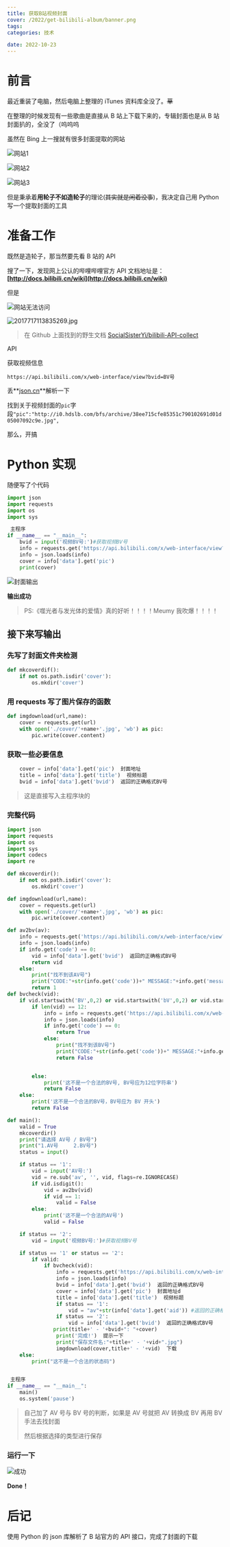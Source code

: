 ```yaml
---
title: 获取B站视频封面
cover: /2022/get-bilibili-album/banner.png
tags:
categories: 技术

date: 2022-10-23
---
```


# 前言

最近重装了电脑，然后电脑上整理的 iTunes 资料库全没了。~~草~~

在整理的时候发现有一些歌曲是直接从 B 站上下载下来的，专辑封面也是从 B 站封面扒的，全没了（呜呜呜

虽然在 Bing 上一搜就有很多封面提取的网站

![网站1](1.webp)

![网站2](2.webp)

![网站3](3.webp)

但是秉承着**用轮子不如造轮子**的理论(~~其实就是闲着没事~~)，我决定自己用 Python 写一个提取封面的工具

# 准备工作

既然是造轮子，那当然要先看 B 站的 API

搜了一下，发现网上公认的哔哩哔哩官方 API 文档地址是：**[http://docs.bilibili.cn/wiki](http://docs.bilibili.cn/wiki)**

但是

![网站无法访问](4.webp)

![2017717113835269.jpg](https://i.loli.net/2021/07/27/HPiBuzEebg5Zclf.jpg)

> 在 Github 上面找到的野生文档 [SocialSisterYi/bilibili-API-collect](https://github.com/SocialSisterYi/bilibili-API-collect)

API

获取视频信息

`https://api.bilibili.com/x/web-interface/view?bvid=BV号`

丢**[json.cn](http://json.cn)**解析一下

找到关于视频封面的`pic`字段`"pic":"http://i0.hdslb.com/bfs/archive/38ee715cfe85351c790102691d01d05007092c9e.jpg",`

那么，开搞

# Python 实现

随便写了个代码

```python
import json
import requests
import os
import sys

 主程序
if __name__ == "__main__":
    bvid = input('视频BV号:')#获取视频BV号
    info = requests.get('https://api.bilibili.com/x/web-interface/view?bvid='+bvid).text
    info = json.loads(info)
    cover = info['data'].get('pic')
    print(cover)
```

![封面输出](output.webp)

**输出成功**

> PS:《噬光者与发光体的爱情》真的好听！！！！Meumy 我吹爆！！！！

## 接下来写输出

### 先写了封面文件夹检测

```python
def mkcoverdif():
    if not os.path.isdir('cover'):
        os.mkdir('cover')
```

### 用 requests 写了图片保存的函数

```python
def imgdownload(url,name):
    cover = requests.get(url)
    with open('./cover/'+name+'.jpg', 'wb') as pic:
        pic.write(cover.content)
```

### 获取一些必要信息

```python
    cover = info['data'].get('pic')  封面地址
    title = info['data'].get('title')  视频标题
    bvid = info['data'].get('bvid')  返回的正确格式BV号
```

> 这是直接写入主程序块的

### 完整代码

```python
import json
import requests
import os
import sys
import codecs
import re

def mkcoverdir():
    if not os.path.isdir('cover'):
        os.mkdir('cover')

def imgdownload(url,name):
    cover = requests.get(url)
    with open('./cover/'+name+'.jpg', 'wb') as pic:
        pic.write(cover.content)

def av2bv(av):
    info = requests.get('https://api.bilibili.com/x/web-interface/view?aid='+av).text
    info = json.loads(info)
    if info.get('code') == 0:
        vid = info['data'].get('bvid')  返回的正确格式BV号
        return vid
    else:
        print("找不到该AV号")
        print("CODE:"+str(info.get('code'))+" MESSAGE:"+info.get('message'))
        return 1
def bvcheck(vid):
    if vid.startswith('BV',0,2) or vid.startswith('bV',0,2) or vid.startswith('Bv',0,2) or vid.startswith('bv',0,2):
        if len(vid) == 12:
            info = info = requests.get('https://api.bilibili.com/x/web-interface/view?bvid='+vid).text
            info = json.loads(info)
            if info.get('code') == 0:
                return True
            else:
                print("找不到该BV号")
                print("CODE:"+str(info.get('code'))+" MESSAGE:"+info.get('message'))
                return False


        else:
            print('这不是一个合法的BV号, BV号应为12位字符串')
            return False
    else:
        print('这不是一个合法的BV号，BV号应为 BV 开头')
        return False

def main():
    valid = True
    mkcoverdir()
    print("请选择 AV号 / BV号")
    print("1.AV号     2.BV号")
    status = input()

    if status == '1':
        vid = input('AV号:')
        vid = re.sub('av', '', vid, flags=re.IGNORECASE)
        if vid.isdigit():
            vid = av2bv(vid)
            if vid == 1:
                valid = False
        else:
            print('这不是一个合法的AV号')
            valid = False

    if status == '2':
        vid = input('视频BV号:')#获取视频BV号

    if status == '1' or status == '2':
        if valid:
            if bvcheck(vid):
                info = requests.get('https://api.bilibili.com/x/web-interface/view?bvid='+vid).text
                info = json.loads(info)
                bvid = info['data'].get('bvid')  返回的正确格式BV号
                cover = info['data'].get('pic')  封面地址d
                title = info['data'].get('title')  视频标题
                if status == '1':
                    vid = "av"+str(info['data'].get('aid')) #返回的正确格式AV号
                if status == '2':
                    vid = info['data'].get('bvid')  返回的正确格式BV号
               print(title+' - '+bvid+": "+cover)
                print('完成!')  提示一下
                print("保存文件名:"+title+' - '+vid+".jpg")
                imgdownload(cover,title+' - '+vid)  下载
    else:
        print("这不是一个合法的状态码")


 主程序
if __name__ == "__main__":
    main()
    os.system('pause')
```

> 自己加了 AV 号与 BV 号的判断，如果是 AV 号就把 AV 转换成 BV 再用 BV 手法去找封面
>
> 然后根据选择的类型进行保存

### 运行一下

![成功](6.webp)

**Done！**

# 后记

使用 Python 的 json 库解析了 B 站官方的 API 接口，完成了封面的下载

